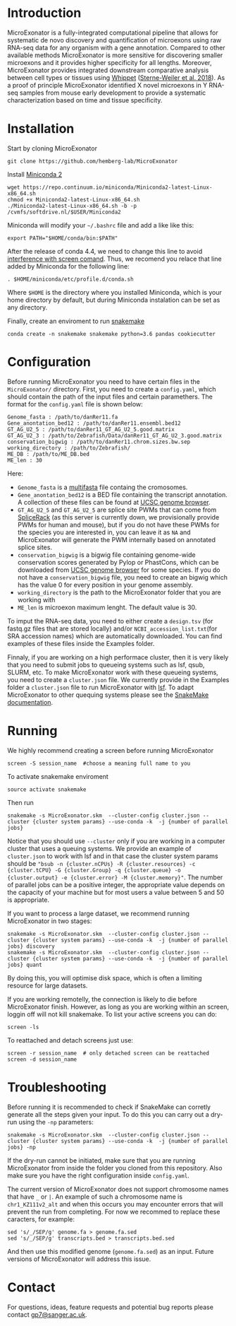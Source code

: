 # Introduction

MicroExonator is a fully-integrated computational pipeline that allows for systematic de novo discovery and quantification of microexons using raw RNA-seq data for any organism with a gene annotation. Compared to other available methods MicroExonator is more sensitive for discovering smaller microexons and it provides higher specificity for all lengths. Moreover, MicroExonator provides integrated downstream comparative analysis between cell types or tissues using [Whippet](https://github.com/timbitz/Whippet.jl) ([Sterne-Weiler et al. 2018](https://doi.org/10.1016/j.molcel.2018.08.018)). As a proof of principle MicroExonator  identified X novel microexons in Y RNA-seq samples from mouse early development to provide a systematic characterization based on time and tissue specificity.


# Installation

Start by cloning MicroExonator

    git clone https://github.com/hemberg-lab/MicroExonator

Install [Miniconda 2](https://docs.conda.io/en/latest/miniconda.html)

    wget https://repo.continuum.io/miniconda/Miniconda2-latest-Linux-x86_64.sh
    chmod +x Miniconda2-latest-Linux-x86_64.sh
    ./Miniconda2-latest-Linux-x86_64.sh -b -p /cvmfs/softdrive.nl/$USER/Miniconda2
   
Miniconda will modify your `~/.bashrc` file and add a like like this:

    export PATH="$HOME/conda/bin:$PATH"

After the release of conda 4.4, we need to change this line to avoid [interference with screen comand](https://stackoverflow.com/questions/50591901/screen-inside-the-conda-environment-doesnt-work). Thus, we recomend you relace that line added by Miniconda for the following line:

    . $HOME/miniconda/etc/profile.d/conda.sh

Where `$HOME` is the directory where you installed Miniconda, which is your home directory by default, but during Miniconda instalation can be set as any directory.

Finally, create an enviroment to run [snakemake](https://snakemake.readthedocs.io/en/stable/)

    conda create -n snakemake snakemake python=3.6 pandas cookiecutter

# Configuration

Before running MicroExonator you need to have certain files in the `MicroExonator/` directory. First, you need to create a `config.yaml`, which should contain the path of the input files and certain paramethers. The format for the `config.yaml` file is shown below:

    Genome_fasta : /path/to/danRer11.fa
    Gene_anontation_bed12 : /path/to/danRer11.ensembl.bed12
    GT_AG_U2_5 : /path/to/danRer11_GT_AG_U2_5.good.matrix
    GT_AG_U2_3 : /path/to/Zebrafish/Data/danRer11_GT_AG_U2_3.good.matrix
    conservation_bigwig : /path/to/danRer11.chrom.sizes.bw.sep  
    working_directory : /path/to/Zebrafish/
    ME_DB : /path/to/ME_DB.bed
    ME_len : 30

Here:

* `Genome_fasta` is a [multifasta](http://www.metagenomics.wiki/tools/fastq/multi-fasta-format) file containg the cromosomes. 
* `Gene_anontation_bed12` is a BED file containing the transcript annotation. A collection of these files can be found at [UCSC genome browser](http://genome.ucsc.edu/cgi-bin/hgTables). 
* `GT_AG_U2_5` and `GT_AG_U2_5` are splice site PWMs that can come from [SpliceRack](http://katahdin.cshl.edu/SpliceRack/poster_data.html) (as this server is currently down, we provisionally provide PWMs for human and mouse), but if you do not have these PWMs for the species you are interested in, you can leave it as `NA` and MicroExonator will generate the PWM internally based on annotated splice sites.
* `conservation_bigwig` is a bigwig file containing genome-wide conservation scores generated by Pylop or PhastCons, which can be downloaded from [UCSC genome browser](http://hgdownload.cse.ucsc.edu/downloads.html) for some species. If you do not have a `conservation_bigwig` file, you need to create an bigwig which has the value 0 for every position in your genome assembly.
* `working_directory` is the path to the MicroExonator folder that you are working with
* `ME_len` is microexon maximum lenght. The default value is 30.

To imput the RNA-seq data, you need to either create a `design.tsv` (for fastq.gz files that are stored locally) and/or `NCBI_accession_list.txt`(for SRA accession names) which are automatically downloaded. You can find examples of these files inside the Examples folder. 

Finnaly, if you are working on a high performace cluster, then it is very likely that you need to submit jobs to queueing systems such as lsf, qsub, SLURM, etc. To make MicroExonator work with these queueing systems, you need to create a `cluster.json` file. We currently provide in the Examples folder a `cluster.json` file to run MicroExonator with [lsf](https://www.ibm.com/support/knowledgecenter/en/SSETD4/product_welcome_platform_lsf.html). To adapt MicroExonator to other quequing systems please see the [SnakeMake documentation](https://snakemake.readthedocs.io/en/stable/snakefiles/configuration.html?highlight=cluster.json#cluster-configuration).


# Running

We highly recommend creating a screen before running MicroExonator

    screen -S session_name  #choose a meaning full name to you

To activate snakemake enviroment

    source activate snakemake

Then run

    snakemake -s MicroExonator.skm  --cluster-config cluster.json --cluster {cluster system params} --use-conda -k  -j {number of parallel jobs}

Notice that you should use `--cluster` only if you are working in a computer cluster that uses a queuing systems. We provide an example of `cluster.json` to work with lsf and in that case the cluster system params should be `"bsub -n {cluster.nCPUs} -R {cluster.resources} -c {cluster.tCPU} -G {cluster.Group} -q {cluster.queue} -o {cluster.output} -e {cluster.error} -M {cluster.memory}"`. The number of parallel jobs can be a positive integer, the appropriate value depends on the capacity of your machine but for most users a value between 5 and 50 is appropriate. 

If you want to process a large dataset, we recommend running MicroExonator in two stages:

    snakemake -s MicroExonator.skm  --cluster-config cluster.json --cluster {cluster system params} --use-conda -k  -j {number of parallel jobs} discovery
    snakemake -s MicroExonator.skm  --cluster-config cluster.json --cluster {cluster system params} --use-conda -k  -j {number of parallel jobs} quant
    
By doing this, you will optimise disk space, which is often a limiting resource for large datasets.

If you are working remotelly, the connection is likely to die before MicroExonator finish. However, as long as you are working within an screen, loggin off will not kill snakemake. To list your active screens you can do:

    screen -ls
 
To reattached and detach screens just use:

    screen -r session_name  # only detached screen can be reattached  
    screen -d session_name

# Troubleshooting

Before running it is recommended to check if SnakeMake can corretly generate all the steps given your input. To do this you can carry out a dry-run using the `-np` parameters:

    snakemake -s MicroExonator.skm  --cluster-config cluster.json --cluster {cluster system params} --use-conda -k  -j {number of parallel jobs} -np

If the dry-run cannot be initiated, make sure that you are running MicroExonator from inside the folder you cloned from this repository. Also make sure you have the right configuration inside `config.yaml`. 

The current version of MicroExonator does not support chromosome names that have `_` or `|`. An example of such a chromosome name is `chr1_KZ111v2_alt` and when this occurs you may encounter errors that will prevent the run from completing. For now we recommed to replace these caracters, for example:

    sed 's/_/SEP/g' genome.fa > genome.fa.sed
    sed 's/_/SEP/g' transcripts.bed > transcripts.bed.sed
    
And then use this modified genome (`genome.fa.sed`) as an input. Future versions of MicroExonator will address this issue.


# Contact

For questions, ideas, feature requests and potential bug reports please contact gp7@sanger.ac.uk.
